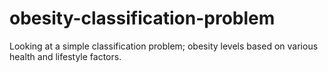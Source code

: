 # obesity-classification-problem
Looking at a simple classification problem; obesity levels based on various health and lifestyle factors. 

